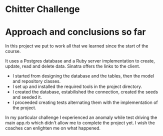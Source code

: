 Chitter Challenge
=================
# Approach and conclusions so far

In this project we put to work all that we learned since the start of the course.

It uses a Postgres database and a Ruby server implementation to create, update, read and delete data. Sinatra offers the links to the client. 

- I started from designing the database and the tables, then the model and repository classes.
- I set up and installed the required tools in the project directory. 
- I created the database, estabilished the connection, created the seeds and seeded it.
- I proceeded creating tests alternating them with the implementation of the project.


In my particular challenge I experienced an anomaly while test driving the main app.rb which didn't allow me to complete the project yet. I wish the coaches can enlighten me on what happened.
